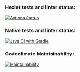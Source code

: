 ### Hexlet tests and linter status:
[![Actions Status](https://github.com/io681/java-project-72/actions/workflows/hexlet-check.yml/badge.svg)](https://github.com/io681/java-project-72/actions)

### Native tests and linter status:
[![Java CI with Gradle](https://github.com/io681/java-project-72/actions/workflows/main.yml/badge.svg)](https://github.com/io681/java-project-72/actions/workflows/main.yml)

### Codeclimate Maintainability:
[![Maintainability](https://api.codeclimate.com/v1/badges/5ae2ed4efca99d8d591e/maintainability)](https://codeclimate.com/github/io681/java-project-72/maintainability)

